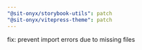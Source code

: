 ```yaml
---
"@sit-onyx/storybook-utils": patch
"@sit-onyx/vitepress-theme": patch
---
```


fix: prevent import errors due to missing files
